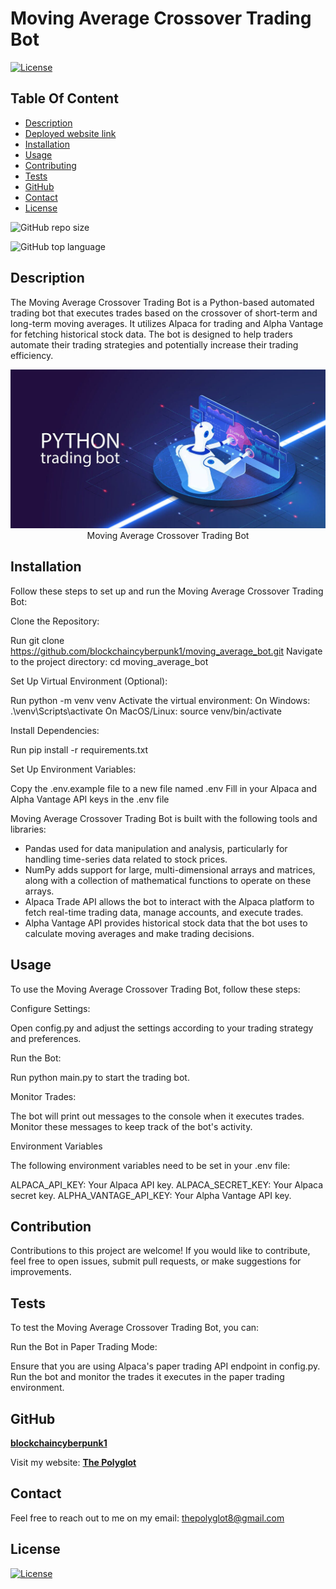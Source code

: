 # Moving Average Crossover Trading Bot

  [![License](https://img.shields.io/static/v1?label=License&message=MIT&color=blue&?style=plastic&logo=appveyor)](https://opensource.org/license/MIT)



## Table Of Content

- [Description](#description)
- [Deployed website link](#deployedWebsite)
- [Installation](#installation)
- [Usage](#usage)
- [Contributing](#contribution)
- [Tests](#tests)
- [GitHub](#github)
- [Contact](#contact)
- [License](#license)




![GitHub repo size](https://img.shields.io/github/repo-size/blockchaincyberpunk1/moving_average_bot?style=plastic)

  ![GitHub top language](https://img.shields.io/github/languages/top/blockchaincyberpunk1/moving_average_bot?style=plastic)



## Description

  The Moving Average Crossover Trading Bot is a Python-based automated trading bot that executes trades based on the crossover of short-term and long-term moving averages. It utilizes Alpaca for trading and Alpha Vantage for fetching historical stock data. The bot is designed to help traders automate their trading strategies and potentially increase their trading efficiency.




<p align="center">
  <img alt="Moving Average Crossover Trading Bot" [Screenshot] src="python-trading-bot.jpg"><br>
Moving Average Crossover Trading Bot
</p>





## Installation

Follow these steps to set up and run the Moving Average Crossover Trading Bot:

Clone the Repository:

Run git clone https://github.com/blockchaincyberpunk1/moving_average_bot.git
Navigate to the project directory: cd moving_average_bot

Set Up Virtual Environment (Optional):

Run python -m venv venv
Activate the virtual environment:
On Windows: .\venv\Scripts\activate
On MacOS/Linux: source venv/bin/activate

Install Dependencies:

Run pip install -r requirements.txt

Set Up Environment Variables:

Copy the .env.example file to a new file named .env
Fill in your Alpaca and Alpha Vantage API keys in the .env file



Moving Average Crossover Trading Bot is built with the following tools and libraries: <ul><li>Pandas used for data manipulation and analysis, particularly for handling time-series data related to stock prices.</li> <li>NumPy adds support for large, multi-dimensional arrays and matrices, along with a collection of mathematical functions to operate on these arrays.</li> <li>Alpaca Trade API allows the bot to interact with the Alpaca platform to fetch real-time trading data, manage accounts, and execute trades.</li> <li>Alpha Vantage API provides historical stock data that the bot uses to calculate moving averages and make trading decisions.</li></ul>





## Usage
 
To use the Moving Average Crossover Trading Bot, follow these steps:

Configure Settings:

Open config.py and adjust the settings according to your trading strategy and preferences.

Run the Bot:

Run python main.py to start the trading bot.

Monitor Trades:

The bot will print out messages to the console when it executes trades. Monitor these messages to keep track of the bot's activity.

Environment Variables

The following environment variables need to be set in your .env file:

ALPACA_API_KEY: Your Alpaca API key.
ALPACA_SECRET_KEY: Your Alpaca secret key.
ALPHA_VANTAGE_API_KEY: Your Alpha Vantage API key.





## Contribution
 
Contributions to this project are welcome! If you would like to contribute, feel free to open issues, submit pull requests, or make suggestions for improvements.





## Tests
 
To test the Moving Average Crossover Trading Bot, you can:

Run the Bot in Paper Trading Mode:

Ensure that you are using Alpaca's paper trading API endpoint in config.py.
Run the bot and monitor the trades it executes in the paper trading environment.







## GitHub

<a href="https://github.com/blockchaincyberpunk1"><strong>blockchaincyberpunk1</a></strong>



<p>Visit my website: <strong><a href="http://blockchaincyberpunk1.github.io/thepolyglot">The Polyglot</a></strong></p>





## Contact

Feel free to reach out to me on my email:
thepolyglot8@gmail.com





## License

[![License](https://img.shields.io/static/v1?label=Licence&message=MIT&color=blue)](https://opensource.org/license/MIT)


